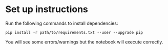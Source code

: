 # Set up instructions

Run the following commands to install dependencies:

`pip install -r path/to/requirements.txt --user --upgrade pip`

You will see some errors/warnings but the notebook will execute correctly.
